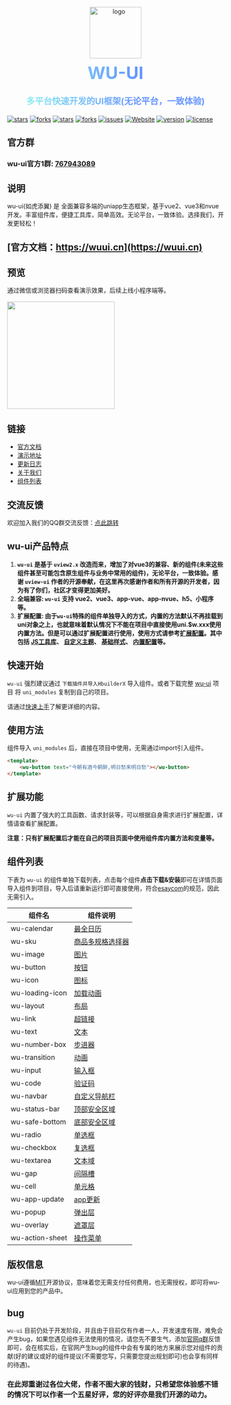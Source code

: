 <p></p>
<p align="center">
    <img alt="logo" src="https://wuui.cn/logo.png?v2" width="120">
</p>
<h3 align="center" size="40px" style="
	margin: 0 0 30px;
	line-height: 40px !important;
	font-size: 40px !important;
	font-weight: bold;
	background: linear-gradient(to right, #94fcf0 0%, #6696ff 60%);
	-webkit-background-clip: text;
	color: transparent;">
	WU-UI
</h3>
<h3 align="center" size="20px" style="
    font-size: 20px;
    font-weight: bold; 
    background: linear-gradient(to right, #94fcf0 0%, #6696ff 60%);
    -webkit-background-clip: text;
    color: transparent;">多平台快速开发的UI框架(无论平台，一致体验)
</h3>

[![stars](https://gitee.com/ardentlys/wu-ui/badge/star.svg?theme=gvp)](https://gitee.com/ardentlys/wu-ui)
[![forks](https://gitee.com/ardentlys/wu-ui/badge/fork.svg?theme=gvp)](https://gitee.com/ardentlys/wu-ui)
[![stars](https://img.shields.io/github/stars/ardentlys/wu-ui?style=flat-square&logo=GitHub)](https://github.com/ardentlys/wu-ui)
[![forks](https://img.shields.io/github/forks/ardentlys/wu-ui?style=flat-square&logo=GitHub)](https://github.com/ardentlys/wu-ui)
[![issues](https://img.shields.io/github/issues/ardentlys/wu-ui?style=flat-square&logo=GitHub)](https://github.com/ardentlys/wu-ui/issues)
[![Website](https://img.shields.io/badge/wuui-Up-ui?style=flat-square)](https://wuui.cn/)
[![version](https://img.shields.io/github/package-json/v/ardentlys/wu-ui)](https://wuui.cn/zh-CN/components/changelog.html)
[![license](https://img.shields.io/github/license/ardentlys/wu-ui)](https://en.wikipedia.org/wiki/MIT_License)

## 官方群
### wu-ui官方1群: <a href="https://qm.qq.com/cgi-bin/qm/qr?k=wMDUlZILOnS_yBmzBYH1ADD85NqdC9uE&amp;jump_from=webapi&amp;authKey=8RK3knFoAV6/a/HnDEUWorC8EKN1RNezJJ4Y0CZoVU4RcOOGLoYwK79FhKEorai0" target="_blank">767943089</a>

## 说明
wu-ui(如虎添翼) 是 全面兼容多端的uniapp生态框架，基于vue2、vue3和nvue开发。丰富组件库，便捷工具库，简单高效。无论平台，一致体验。选择我们，开发更轻松！

## [官方文档：https://wuui.cn](https://wuui.cn)


## 预览
通过微信或浏览器扫码查看演示效果，后续上线小程序端等。
<br>
<br>
<img src="https://wuui.cn/ys.png?v2" width="250" height="250" >

## 链接

- [官方文档](https://wuui.cn)
- [演示地址](https://h5.wu.geeks.ink)
- [更新日志](https://wuui.cn/zh-CN/components/changelog.html)
- [关于我们](https://wuui.cn/cooperation/about.html)
- [组件列表](#组件列表)

## 交流反馈
欢迎加入我们的QQ群交流反馈：[点此跳转](https://wuui.cn/zh-CN/components/qqFeedBack.html)

## wu-ui产品特点
1. **`wu-ui` 是基于 `uview2.x` 改造而来，增加了对vue3的兼容、新的组件(未来这些组件甚至可能包含原生组件与业务中常用的组件)，无论平台，一致体验。感谢 `uview-ui` 作者的开源奉献，在这里再次感谢作者和所有开源的开发者，因为有了你们，社区才变得更加美好。**
2. **全端兼容: `wu-ui` 支持 vue2、vue3、app-vue、app-nvue、h5、小程序等。**
3. **扩展配置: 由于`wu-ui`特殊的组件单独导入的方式，内置的方法默认不再挂载到uni对象之上，也就意味着默认情况下不能在项目中直接使用uni.$w.xxx使用内置方法。但是可以通过扩展配置进行使用，使用方式请参考[扩展配置](https://wuui.cn/zh-CN/components/extendedConfiguration.html)。其中包括 [JS工具库](https://wuui.cn/zh-CN/components/extendedConfiguration.html#扩展配置-js-工具库)、 [自定义主题](https://wuui.cn/zh-CN/components/extendedConfiguration.html#扩展配置-自定义主题)、 [基础样式](https://wuui.cn/zh-CN/components/extendedConfiguration.html#扩展配置-基础样式)、 [内置配置](https://wuui.cn/zh-CN/components/extendedConfiguration.html#扩展配置-内置配置)等。**

## 快速开始
`wu-ui` 强烈建议通过 `下载插件并导入HbuilderX` 导入组件。或者下载完整 [wu-ui](https://ext.dcloud.net.cn/plugin?id=13992) 项目 将 `uni_modules` 复制到自己的项目。

请通过[快速上手](https://wuui.cn/zh-CN/components/quickStart.html)了解更详细的内容。

## 使用方法
组件导入 `uni_modules` 后，直接在项目中使用，无需通过import引入组件。

```html
<template>
	<wu-button text="今朝有酒今朝醉,明日愁来明日愁"></wu-button>
</template>
```

## 扩展功能
`wu-ui` 内置了强大的工具函数、请求封装等，可以根据自身需求进行扩展配置，详情请查看扩展配置。

**注意：只有扩展配置后才能在自己的项目页面中使用组件库内置方法和变量等。**

## 组件列表
下表为 `wu-ui` 的组件单独下载列表，点击每个组件**点击下载&安装**即可在详情页面导入组件到项目，导入后请重新运行即可直接使用，符合[esaycom](https://uniapp.dcloud.net.cn/component/#easycom%E7%BB%84%E4%BB%B6%E8%A7%84%E8%8C%83)的规范，因此无需引入。

| 组件名 | 组件说明 |
| ----- | -------- |
| wu-calendar | [最全日历](https://wuui.cn/zh-CN/components/calendar.html) |
| wu-sku | [商品多规格选择器](https://wuui.cn/zh-CN/components/sku.html) |
| wu-image | [图片](https://wuui.cn/zh-CN/components/image.html) |
| wu-button | [按钮](https://wuui.cn/zh-CN/components/button.html) |
| wu-icon | [图标](https://wuui.cn/zh-CN/components/icon.html) |
| wu-loading-icon | [加载动画](https://wuui.cn/zh-CN/components/loadingIcon.html) |
| wu-layout | [布局](https://wuui.cn/zh-CN/components/layout.html) |
| wu-link | [超链接](https://wuui.cn/zh-CN/components/link.html) |
| wu-text | [文本](https://wuui.cn/zh-CN/components/text.html) |
| wu-number-box | [步进器](https://wuui.cn/zh-CN/components/numberBox.html) |
| wu-transition | [动画](https://wuui.cn/zh-CN/components/transition.html) |
| wu-input | [输入框](https://wuui.cn/zh-CN/components/input.html) |
| wu-code | [验证码](https://wuui.cn/zh-CN/components/code.html) |
| wu-navbar | [自定义导航栏](https://wuui.cn/zh-CN/components/navbar.html) |
| wu-status-bar | [顶部安全区域](https://ext.dcloud.net.cn/plugin?name=wu-status-bar) |
| wu-safe-bottom | [底部安全区域](https://ext.dcloud.net.cn/plugin?name=wu-safe-bottom) |
| wu-radio | [单选框](https://wuui.cn/zh-CN/components/radio.html) |
| wu-checkbox | [复选框](https://wuui.cn/zh-CN/components/checkbox.html) |
| wu-textarea | [文本域](https://wuui.cn/zh-CN/components/textarea.html) |
| wu-gap | [间隔槽](https://wuui.cn/zh-CN/components/gap.html) |
| wu-cell | [单元格](https://wuui.cn/zh-CN/components/cell.html) |
| wu-app-update | [app更新](https://wuui.cn/zh-CN/components/appUpdate.html) |
| wu-popup | [弹出层](https://wuui.cn/zh-CN/components/popup.html) |
| wu-overlay | [遮罩层](https://wuui.cn/zh-CN/components/overlay.html) |
| wu-action-sheet | [操作菜单](https://wuui.cn/zh-CN/components/actionSheet.html) |

## 版权信息
wu-ui遵循[MIT](https://en.wikipedia.org/wiki/MIT_License)开源协议，意味着您无需支付任何费用，也无需授权，即可将wu-ui应用到您的产品中。

## **bug**
`wu-ui` 目前仍处于开发阶段，并且由于目前仅有作者一人，开发速度有限，难免会产生bug，如果您遇见组件无法使用的情况，请您先不要生气，添加[官网q群](https://wuui.cn/zh-CN/components/qqFeedBack.html)反馈即可，会在核实后，在官网产生bug的组件中会有专属的地方来展示您对组件的贡献(好的建议或好的组件提议(不需要您写，只需要您提出规划即可)也会享有同样的待遇)。

### **在此郑重谢过各位大佬，作者不图大家的钱财，只希望您体验感不错的情况下可以作者一个五星好评，您的好评亦是我们开源的动力。**


